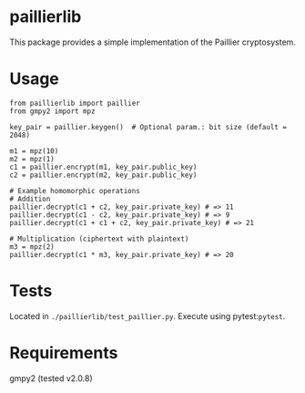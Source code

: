 # paillierlib

This package provides a simple implementation of the Paillier cryptosystem.

# Usage

```
from paillierlib import paillier
from gmpy2 import mpz

key_pair = paillier.keygen()  # Optional param.: bit size (default = 2048)

m1 = mpz(10)
m2 = mpz(1)
c1 = paillier.encrypt(m1, key_pair.public_key)
c2 = paillier.encrypt(m2, key_pair.public_key)

# Example homomorphic operations
# Addition
paillier.decrypt(c1 + c2, key_pair.private_key) # => 11
paillier.decrypt(c1 - c2, key_pair.private_key) # => 9
paillier.decrypt(c1 + c1 + c2, key_pair.private_key) # => 21

# Multiplication (ciphertext with plaintext)
m3 = mpz(2)
paillier.decrypt(c1 * m3, key_pair.private_key) # => 20

```

# Tests
Located in ```./paillierlib/test_paillier.py```. Execute using pytest:```pytest```.

# Requirements

gmpy2 (tested v2.0.8)
